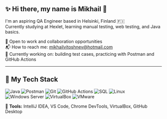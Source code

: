 ## ✨ Hi there, my name is Mikhail 👋  

I'm an aspiring QA Engineer based in Helsinki, Finland 🇫🇮    
Currently studying at Hexlet, learning manual testing, web testing, and Java basics.  

💼 Open to work and collaboration opportunities  
📬 How to reach me: mikhailvitoshnev@hotmail.com   
🌱 Currently working on: building test cases, practicing with Postman and GitHub Actions  

---

## 🧰 My Tech Stack

![Java](https://img.shields.io/badge/-Java-007396?logo=java&logoColor=white&style=flat-square)
![Postman](https://img.shields.io/badge/-Postman-FF6C37?logo=postman&logoColor=white&style=flat-square)
![Git](https://img.shields.io/badge/-Git-F05032?logo=git&logoColor=white&style=flat-square)
![GitHub Actions](https://img.shields.io/badge/-GitHub%20Actions-2088FF?logo=github-actions&logoColor=white&style=flat-square)
![SQL](https://img.shields.io/badge/-SQL-4479A1?logo=postgresql&logoColor=white&style=flat-square)
![Linux](https://img.shields.io/badge/-Linux-FCC624?logo=linux&logoColor=black&style=flat-square)
![Windows Server](https://img.shields.io/badge/-Windows%20Server-0078D6?logo=windows&logoColor=white&style=flat-square)
![VirtualBox](https://img.shields.io/badge/-VirtualBox-183A61?logo=virtualbox&logoColor=white&style=flat-square)
![VMware](https://img.shields.io/badge/-VMware-607078?logo=vmware&logoColor=white&style=flat-square)  

🧪 **Tools:** IntelliJ IDEA, VS Code, Chrome DevTools, VirtualBox, GitHub Desktop
